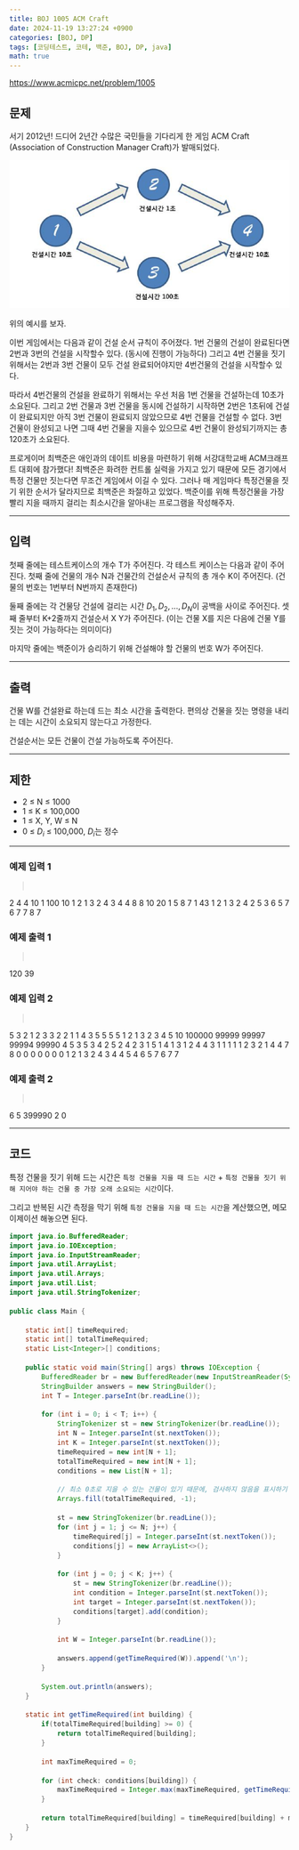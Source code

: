 ```yaml
---
title: BOJ 1005 ACM Craft
date: 2024-11-19 13:27:24 +0900
categories: [BOJ, DP]
tags: [코딩테스트, 코테, 백준, BOJ, DP, java]
math: true
---
```


<https://www.acmicpc.net/problem/1005>

## 문제
서기 2012년! 드디어 2년간 수많은 국민들을 기다리게 한 게임 ACM Craft (Association of Construction Manager Craft)가 발매되었다.

![](/imgs/ACMCraft_1.png)

위의 예시를 보자.

이번 게임에서는 다음과 같이 건설 순서 규칙이 주어졌다. 1번 건물의 건설이 완료된다면 2번과 3번의 건설을 시작할수 있다. (동시에 진행이 가능하다) 그리고 4번 건물을 짓기 위해서는 2번과 3번 건물이 모두 건설 완료되어야지만 4번건물의 건설을 시작할수 있다.

따라서 4번건물의 건설을 완료하기 위해서는 우선 처음 1번 건물을 건설하는데 10초가 소요된다. 그리고 2번 건물과 3번 건물을 동시에 건설하기 시작하면 2번은 1초뒤에 건설이 완료되지만 아직 3번 건물이 완료되지 않았으므로 4번 건물을 건설할 수 없다. 3번 건물이 완성되고 나면 그때 4번 건물을 지을수 있으므로 4번 건물이 완성되기까지는 총 120초가 소요된다.

프로게이머 최백준은 애인과의 데이트 비용을 마련하기 위해 서강대학교배 ACM크래프트 대회에 참가했다! 최백준은 화려한 컨트롤 실력을 가지고 있기 때문에 모든 경기에서 특정 건물만 짓는다면 무조건 게임에서 이길 수 있다. 그러나 매 게임마다 특정건물을 짓기 위한 순서가 달라지므로 최백준은 좌절하고 있었다. 백준이를 위해 특정건물을 가장 빨리 지을 때까지 걸리는 최소시간을 알아내는 프로그램을 작성해주자.

---
## 입력
첫째 줄에는 테스트케이스의 개수 T가 주어진다. 각 테스트 케이스는 다음과 같이 주어진다. 첫째 줄에 건물의 개수 N과 건물간의 건설순서 규칙의 총 개수 K이 주어진다. (건물의 번호는 1번부터 N번까지 존재한다) 

둘째 줄에는 각 건물당 건설에 걸리는 시간 $D_1, D_2, ..., D_N$이 공백을 사이로 주어진다. 셋째 줄부터 K+2줄까지 건설순서 X Y가 주어진다. (이는 건물 X를 지은 다음에 건물 Y를 짓는 것이 가능하다는 의미이다) 

마지막 줄에는 백준이가 승리하기 위해 건설해야 할 건물의 번호 W가 주어진다.

---
## 출력
건물 W를 건설완료 하는데 드는 최소 시간을 출력한다. 편의상 건물을 짓는 명령을 내리는 데는 시간이 소요되지 않는다고 가정한다.

건설순서는 모든 건물이 건설 가능하도록 주어진다.

---
## 제한
- 2 ≤ N ≤ 1000
- 1 ≤ K ≤ 100,000
- 1 ≤ X, Y, W ≤ N
- 0 ≤ $D_i$ ≤ 100,000, $D_i$는 정수

---
### 예제 입력 1
> <pre>
2
4 4
10 1 100 10
1 2
1 3
2 4
3 4
4
8 8
10 20 1 5 8 7 1 43
1 2
1 3
2 4
2 5
3 6
5 7
6 7
7 8
7
> </pre>

### 예제 출력 1
> <pre>
120
39
> </pre>

### 예제 입력 2
> <pre>
5
3 2
1 2 3
3 2
2 1
1
4 3
5 5 5 5
1 2
1 3
2 3
4
5 10
100000 99999 99997 99994 99990
4 5
3 5
3 4
2 5
2 4
2 3
1 5
1 4
1 3
1 2
4
4 3
1 1 1 1
1 2
3 2
1 4
4
7 8
0 0 0 0 0 0 0
1 2
1 3
2 4
3 4
4 5
4 6
5 7
6 7
7
> </pre>

### 예제 출력 2
> <pre>
6
5
399990
2
0
> </pre>

---
## 코드

특정 건물을 짓기 위해 드는 시간은 `특정 건물을 지을 때 드는 시간` + `특정 건물을 짓기 위해 지어야 하는 건물 중 가장 오래 소요되는 시간`이다.

그리고 반복된 시간 측정을 막기 위해 `특정 건물을 지을 때 드는 시간`을 계산했으면, 메모이제이션 해놓으면 된다.

```java
import java.io.BufferedReader;
import java.io.IOException;
import java.io.InputStreamReader;
import java.util.ArrayList;
import java.util.Arrays;
import java.util.List;
import java.util.StringTokenizer;

public class Main {

    static int[] timeRequired;
    static int[] totalTimeRequired;
    static List<Integer>[] conditions;

    public static void main(String[] args) throws IOException {
        BufferedReader br = new BufferedReader(new InputStreamReader(System.in));
        StringBuilder answers = new StringBuilder();
        int T = Integer.parseInt(br.readLine());

        for (int i = 0; i < T; i++) {
            StringTokenizer st = new StringTokenizer(br.readLine());
            int N = Integer.parseInt(st.nextToken());
            int K = Integer.parseInt(st.nextToken());
            timeRequired = new int[N + 1];
            totalTimeRequired = new int[N + 1];
            conditions = new List[N + 1];

            // 최소 0초로 지을 수 있는 건물이 있기 때문에, 검사하지 않음을 표시하기 위해 -1로 초기화
            Arrays.fill(totalTimeRequired, -1);

            st = new StringTokenizer(br.readLine());
            for (int j = 1; j <= N; j++) {
                timeRequired[j] = Integer.parseInt(st.nextToken());
                conditions[j] = new ArrayList<>();
            }

            for (int j = 0; j < K; j++) {
                st = new StringTokenizer(br.readLine());
                int condition = Integer.parseInt(st.nextToken());
                int target = Integer.parseInt(st.nextToken());
                conditions[target].add(condition);
            }

            int W = Integer.parseInt(br.readLine());

            answers.append(getTimeRequired(W)).append('\n');
        }

        System.out.println(answers);
    }

    static int getTimeRequired(int building) {
        if(totalTimeRequired[building] >= 0) {
            return totalTimeRequired[building];
        }

        int maxTimeRequired = 0;

        for (int check: conditions[building]) {
            maxTimeRequired = Integer.max(maxTimeRequired, getTimeRequired(check));
        }

        return totalTimeRequired[building] = timeRequired[building] + maxTimeRequired;
    }
}
```
